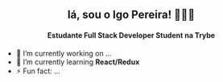 <div align="center"><h2>lá, sou o Igo Pereira! 👨🏽‍💻</h2></div> 

<div align="center"><h4>Estudante Full Stack Developer Student na Trybe </h4></div>

- 🔭 I’m currently working on ...
- 🌱 I’m currently learning <strong>React/Redux</strong>
- ⚡ Fun fact: ...

